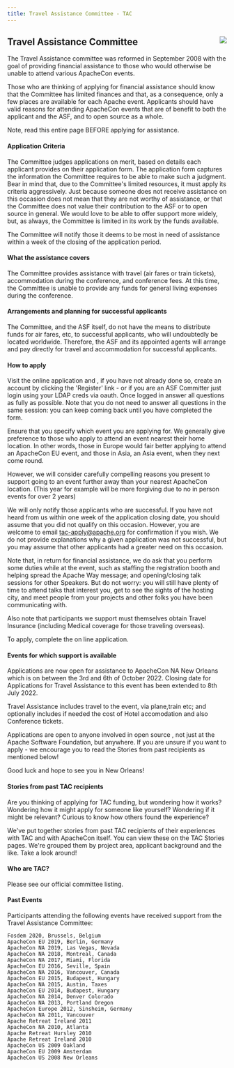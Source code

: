```yaml
---
title: Travel Assistance Committee - TAC
---
```


<div class="jumbotron">
<a href="https://www.apache.org/events/current-event.html"><img src="https://www.apache.org/events/current-event-125x125.png" style="float: right;"/></a>
<h2>Travel Assistance Committee</h2>

The Travel Assistance committee was reformed in September 2008 with the goal of providing financial assistance to those who would otherwise be unable to attend various ApacheCon events.

Those who are thinking of applying for financial assistance should know that the Committee has limited finances and that, as a consequence, only a few places are available for each Apache event. Applicants should have valid reasons for attending ApacheCon events that are of benefit to both the applicant and the ASF, and to open source as a whole.

Note, read this entire page BEFORE applying for assistance.

</div>

<a name="Index-Startingpoints"></a>


<!-- Row 1 -->
<div class="row">
    <div class="col-md-4">
        <h4>Application Criteria</h4>
        <p>The Committee judges applications on merit, based on details each applicant provides on their application form. The application form captures the information the Committee requires to be able to make such a judgment. Bear in mind that, due to the Committee's limited resources, it must apply its criteria aggressively. Just because someone does not receive assistance on this occasion does not mean that they are not worthy of assistance, or that the Committee does not value their contribution to the ASF or to open source in general. We would love to be able to offer support more widely, but, as always, the Committee is limited in its work by the funds available.

The Committee will notify those it deems to be most in need of assistance within a week of the closing of the application period.</p>
    </div>
    <div class="col-md-4">
        <h4>What the assistance covers</h4>
        <p>The Committee provides assistance with travel (air fares or train tickets), accommodation during the conference, and conference fees. At this time, the Committee is unable to provide any funds for general living expenses during the conference.</p>
    </div>
    <div class="col-md-4">
        <h4>Arrangements and planning for successful applicants</h4>
        <p>The Committee, and the ASF itself, do not have the means to distribute funds for air fares, etc, to successful applicants, who will undoubtedly be located worldwide. Therefore, the ASF and its appointed agents will arrange and pay directly for travel and accommodation for successful applicants.</p>
    </div>
</div>

<!-- Row 2 -->
<div class="row">
    <div class="col-md-4">
        <h4>How to apply</h4>
        <p>Visit the online application and , if you have not already done so, create an account by clicking the 'Register' link - or if you are an ASF Committer just login using your LDAP creds via oauth. Once logged in answer all questions as fully as possible. Note that you do not need to answer all questions in the same session: you can keep coming back until you have completed the form.

Ensure that you specify which event you are applying for. We generally give preference to those who apply to attend an event nearest their home location. In other words, those in Europe would fair better applying to attend an ApacheCon EU event, and those in Asia, an Asia event, when they next come round.

However, we will consider carefully compelling reasons you present to support going to an event further away than your nearest ApacheCon location. (This year for example will be more forgiving due to no in person events for over 2 years)

We will only notify those applicants who are successful. If you have not heard from us within one week of the application closing date, you should assume that you did not qualify on this occasion. However, you are welcome to email tac-apply@apache.org for confirmation if you wish. We do not provide explanations why a given application was not successful, but you may assume that other applicants had a greater need on this occasion.

Note that, in return for financial assistance, we do ask that you perform some duties while at the event, such as staffing the registration booth and helping spread the Apache Way message; and opening/closing talk sessions for other Speakers. But do not worry: you will still have plenty of time to attend talks that interest you, get to see the sights of the hosting city, and meet people from your projects and other folks you have been communicating with.

Also note that participants we support must themselves obtain Travel Insurance (including Medical coverage for those traveling overseas).

To apply, complete the on line application.</p>
    </div>
    <div class="col-md-4">
        <h4>Events for which support is available</h4>
        <p>Applications are now open for assistance to ApacheCon NA New Orleans which is on between the 3rd and 6th of October 2022. Closing date for Applications for Travel Assistance to this event has been extended to 8th July 2022.

Travel Assistance includes travel to the event, via plane,train etc; and optionally includes if needed the cost of Hotel accomodation and also Conference tickets.

Applications are open to anyone involved in open source , not just at the Apache Software Foundation, but anywhere. If you are unsure if you want to apply - we encourage you to read the Stories from past recipients as mentioned below!

Good luck and hope to see you in New Orleans!</p>
    </div>
    <div class="col-md-4">
          <h4>Stories from past TAC recipients</h4>
          <p>Are you thinking of applying for TAC funding, but wondering how it works? Wondering how it might apply for someone like yourself? Wondering if it might be relevant? Curious to know how others found the experience?

We've put together stories from past TAC recipients of their experiences with TAC and with ApacheCon itself. You can view these on the TAC Stories pages. We're grouped them by project area, applicant background and the like. Take a look around!</p>
    </div>
</div>

<!-- Row 3 -->
<div class="row">
    <div class="col-md-4">
        <h4>Who are TAC?</h4>
        <p>Please see our official committee listing.</p>
    </div>
    <div class="col-md-4">
          <h4>Past Events</h4>
          <p>Participants attending the following events have received support from the Travel Assistance Committee:

    Fosdem 2020, Brussels, Belgium
    ApacheCon EU 2019, Berlin, Germany
    ApacheCon NA 2019, Las Vegas, Nevada
    ApacheCon NA 2018, Montreal, Canada
    ApacheCon NA 2017, Miami, Florida
    ApacheCon EU 2016, Seville, Spain
    ApacheCon NA 2016, Vancouver, Canada
    ApacheCon EU 2015, Budapest, Hungary
    ApacheCon NA 2015, Austin, Taxes
    ApacheCon EU 2014, Budapest, Hungary
    ApacheCon NA 2014, Denver Colorado
    ApacheCon NA 2013, Portland Oregon
    ApacheCon Europe 2012, Sinsheim, Germany
    ApacheCon NA 2011, Vancouver
    Apache Retreat Ireland 2011
    ApacheCon NA 2010, Atlanta
    Apache Retreat Hursley 2010
    Apache Retreat Ireland 2010
    ApacheCon US 2009 Oakland
    ApacheCon EU 2009 Amsterdam
    ApacheCon US 2008 New Orleans
</p>
    </div>
</div>

